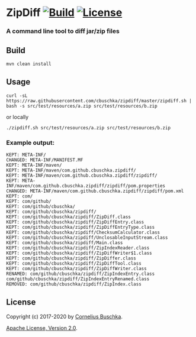 # ZipDiff [![Build](https://api.travis-ci.com/cbuschka/zipdiff.svg?branch=master)](https://travis-ci.com/github/cbuschka/zipdiff) [![License](https://img.shields.io/github/license/cbuschka/zipdiff.svg)](https://github.com/cbuschka/zipdiff/blob/master/license.txt)

### A command line tool to diff jar/zip files

## Build
```
mvn clean install
```

## Usage
```
curl -sL https://raw.githubusercontent.com/cbuschka/zipdiff/master/zipdiff.sh | bash -s src/test/resources/a.zip src/test/resources/b.zip
```

or locally
```
./zipdiff.sh src/test/resources/a.zip src/test/resources/b.zip
```

### Example output:
```
KEPT: META-INF/
CHANGED: META-INF/MANIFEST.MF
KEPT: META-INF/maven/
KEPT: META-INF/maven/com.github.cbuschka.zipdiff/
KEPT: META-INF/maven/com.github.cbuschka.zipdiff/zipdiff/
KEPT: META-INF/maven/com.github.cbuschka.zipdiff/zipdiff/pom.properties
CHANGED: META-INF/maven/com.github.cbuschka.zipdiff/zipdiff/pom.xml
KEPT: com/
KEPT: com/github/
KEPT: com/github/cbuschka/
KEPT: com/github/cbuschka/zipdiff/
KEPT: com/github/cbuschka/zipdiff/ZipDiff.class
KEPT: com/github/cbuschka/zipdiff/ZipDiffEntry.class
KEPT: com/github/cbuschka/zipdiff/ZipDiffEntryType.class
KEPT: com/github/cbuschka/zipdiff/ChecksumCalculator.class
KEPT: com/github/cbuschka/zipdiff/UnclosableInputStream.class
KEPT: com/github/cbuschka/zipdiff/Main.class
KEPT: com/github/cbuschka/zipdiff/ZipIndexReader.class
KEPT: com/github/cbuschka/zipdiff/ZipDiffWriter$1.class
KEPT: com/github/cbuschka/zipdiff/ZipDiffer.class
KEPT: com/github/cbuschka/zipdiff/ZipDiffTool.class
KEPT: com/github/cbuschka/zipdiff/ZipDiffWriter.class
RENAMED: com/github/cbuschka/zipdiff/ZipIndexEntry.class com/github/cbuschka/zipdiff/ZipIndexEntryRenamed.class
REMOVED: com/github/cbuschka/zipdiff/ZipIndex.class
```

## License
Copyright (c) 2017-2020 by [Cornelius Buschka](https://github.com/cbuschka).

[Apache License, Version 2.0](./license.txt).

